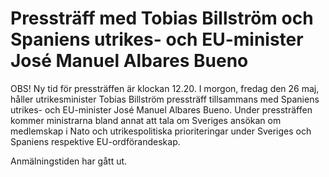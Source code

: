 # Pressträff med Tobias Billström och Spaniens utrikes- och EU-minister José Manuel Albares Bueno

OBS! Ny tid för pressträffen är klockan 12.20.
I morgon, fredag den 26 maj, håller utrikesminister Tobias Billström pressträff tillsammans med Spaniens utrikes- och EU-minister José Manuel Albares Bueno. Under pressträffen kommer ministrarna bland annat att tala om Sveriges ansökan om medlemskap i Nato och utrikespolitiska prioriteringar under Sveriges och Spaniens respektive EU-ordförandeskap.

Anmälningstiden har gått ut.
